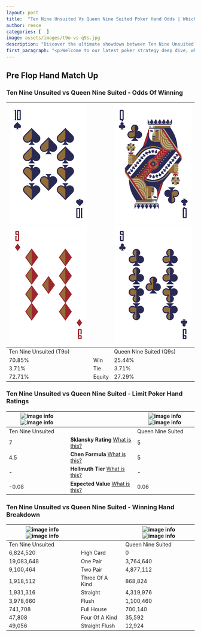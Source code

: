 ```yaml
---
layout: post
title:  "Ten Nine Unsuited Vs Queen Nine Suited Poker Hand Odds | Which Is The Better Hand In Poker? A Complete Guide"
author: reece
categories: [  ]
image: assets/images/t9o-vs-q9s.jpg
description: "Discover the ultimate showdown between Ten Nine Unsuited and Queen Nine Suited in poker! Uncover the odds, strategies, and scenarios where one hand triumphs over the other. Get ready to up your poker game with this thrilling analysis."
first_paragraph: "<p>Welcome to our latest poker strategy deep dive, where we're pitting two distinct hands against each other in a high-stakes showdown: Ten Nine Unsuited vs Queen Nine Suited.</p><p>In the dynamic world of poker, every decision counts, and knowing which hand holds the upper hand is key to your success at the table.</p><p>In this article, we'll dissect these two hands, explore the scenarios where one dominates the other, and equip you with the knowledge to make strategic choices that can tip the odds in your favor.</p><p>Get ready to unravel the intriguing dynamics of these poker hands and elevate your game to new heights.</p>"
---
```




[comment]: # (sp0)

## Pre Flop Hand Match Up

<div class="table hand-ratings" markdown="1"> 



### Ten Nine Unsuited vs Queen Nine Suited - Odds Of Winning


    
| ![image info](assets/images/hand1/t.png) ![image info](assets/images/hand1/9o.png) |  | ![image info](assets/images/hand2/q.png) ![image info](assets/images/hand2/9.png) |
| -------- | -------- | -------- |
| Ten Nine Unsuited (T9o) |  | Queen Nine Suited (Q9s) |
| 70.85% | Win | 25.44% |
| 3.71% | Tie | 3.71% |
| 72.71% | Equity | 27.29% |




[comment]: # (sp1)



### Ten Nine Unsuited vs Queen Nine Suited - Limit Poker Hand Ratings


    
| ![image info](https://www.riverpairs.com/assets/images/hand1/t.png) ![image info](https://www.riverpairs.com/assets/images/hand1/9o.png) |  | ![image info](https://www.riverpairs.com/assets/images/hand2/q.png) ![image info](https://www.riverpairs.com/assets/images/hand2/9.png) |
| -------- | -------- | -------- |
| Ten Nine Unsuited |  | Queen Nine Suited |
| 7 | **Sklansky Rating** [What is this?](/sklansky-rating-explained) | 5 |
| 4.5 | **Chen Formula** [What is this?](/chen-formula-explained) | 5 |
| - | **Hellmuth Tier** [What is this?](/Hellmuth-tier-explained) | - |
| -0.08 | **Expected Value** [What is this?](/expected-value-explained) | 0.06 |




[comment]: # (sp2)



### Ten Nine Unsuited vs Queen Nine Suited - Winning Hand Breakdown


    
| ![image info](https://www.riverpairs.com/assets/images/hand1/t.png) ![image info](https://www.riverpairs.com/assets/images/hand1/9o.png) |  | ![image info](https://www.riverpairs.com/assets/images/hand2/q.png) ![image info](https://www.riverpairs.com/assets/images/hand2/9.png) |
| -------- | -------- | -------- |
| Ten Nine Unsuited |  | Queen Nine Suited |
| 6,824,520 | High Card | 0 |
| 19,083,648 | One Pair | 3,764,640 |
| 9,100,464 | Two Pair | 4,877,112 |
| 1,918,512 | Three Of A Kind | 868,824 |
| 1,931,316 | Straight | 4,319,976 |
| 3,978,660 | Flush | 1,100,460 |
| 741,708 | Full House | 700,140 |
| 47,808 | Four Of A Kind | 35,592 |
| 49,056 | Straight Flush | 12,924 |




[comment]: # (sp3)



</div>

[comment]: # (sp4)



[comment]: # (sp5)

